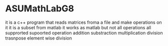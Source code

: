 # ASUMathLabG8


it is a c++ program that reads matrices froma a file and make operations on it 
it is a subset from matlab it works as matlab but not all operations all supprorted
supoorted operation
addition
substraction
multiplication
division
trasnpose
element wise division

